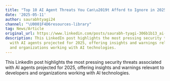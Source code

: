 ```yaml
---
title: "Top 10 AI Agent Threats You Can\u2019t Afford to Ignore in 2025"
date: '2025-05-11'
author: saurabhtyagi24
channel: "\U0001F4D6resources-library"
tag: News/Article
original_url: https://www.linkedin.com/posts/saurabh-tyagi-306b1b13_ai-agents-and-threats-activity-7327160192733782017-6Oon?utm_source=share&utm_medium=member_ios&rcm=ACoAAALV0PYBH_gK-H4SSw6z0kIBzjeZ0P-obrs
description: This LinkedIn post highlights the most pressing security threats associated
  with AI agents projected for 2025, offering insights and warnings relevant to developers
  and organizations working with AI technologies.
---
```


This LinkedIn post highlights the most pressing security threats associated with AI agents projected for 2025, offering insights and warnings relevant to developers and organizations working with AI technologies.